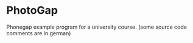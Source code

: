 PhotoGap
========

Phonegap example program for a university course. (some source code comments are in german)
